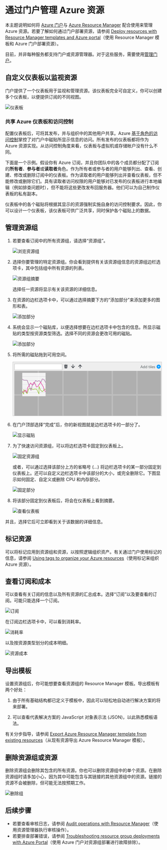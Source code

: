 <properties 
	pageTitle="使用 Azure 门户管理 Azure 资源 | Azure" 
	description="使用 Azure 门户和 Azure Resource Manager 来管理资源。说明如何使用仪表板和磁贴来资源监视。" 
	services="azure-resource-manager,azure-portal" 
	documentationCenter="" 
	authors="tfitzmac" 
	manager="timlt" 
	editor="tysonn"/>

<tags 
	ms.service="azure-resource-manager" 
	ms.date="08/03/2016" 
	wacn.date="09/26/2016"/>







# 通过门户管理 Azure 资源

本主题说明如何将 [Azure 门户](https://portal.azure.cn)与 [Azure Resource Manager](/documentation/articles/resource-group-overview/) 配合使用来管理 Azure 资源。若要了解如何通过门户部署资源，请参阅 [Deploy resources with Resource Manager templates and Azure portal](/documentation/article/resource-group-template-deploy-portal/)（使用 Resource Manager 模板和 Azure 门户部署资源）。

目前，并非每种服务都支持门户或资源管理器。对于这些服务，需要使用[管理门户](https://manage.windowsazure.cn)。

<a id="access-control-for-azure-dashboards"/></a>
## 自定义仪表板以监视资源

门户提供了一个仪表板用于监视和管理资源。该仪表板完全可自定义，你可以创建多个仪表板，以便提供订阅的不同视图。

![仪表板](./media/resource-group-portal/dashboard.png)


### 共享 Azure 仪表板和访问控制
配置仪表板后，可将其发布，并与组织中的其他用户共享。Azure [基于角色的访问控制](/documentation/articles/role-based-access-control-configure/)掌控了对门户中磁贴所显示信息的访问。所有发布的仪表板都将作为 Azure 资源实现。从访问控制角度来看，仪表板与虚拟机或存储帐户没有什么不同。

下面是一个示例。假设你有 Azure 订阅，并且你团队中的各个成员都分配了订阅的**所有者**、**参与者**或**读取者**角色。作为所有者或参与者的用户能够列出、查看、创建、修改或删除订阅中的仪表板。作为读取者的用户能够列出并查看仪表板，但不能修改或删除它们。具有读取者访问权限的用户能够对已发布的仪表板进行本地编辑（例如排查问题时），但不能将这些更改发布回服务器。他们可以为自己制作仪表板的私有副本。

仪表板中的各个磁贴将根据其显示的资源强制实施自身的访问控制要求。因此，你可以设计一个仪表板，该仪表板可供广泛共享，同时保护各个磁贴上的数据。

## 管理资源组

1. 若要查看订阅中的所有资源组，请选择“资源组”。

    ![浏览资源组](./media/resource-group-portal/browse-groups.png)

2. 选择你要管理的特定资源组。你会看到提供有关该资源组信息的资源组边栏选项卡，其中包括组中所有资源的列表。

    ![资源组摘要](./media/resource-group-portal/group-summary.png)

    选择任一资源将显示有关该资源的详细信息。

3. 在资源的边栏选项卡中，可以通过选择摘要下方的“添加部分”来添加更多的图形和表。

    ![添加部分](./media/resource-group-portal/add-section.png)

4. 系统会显示一个磁贴库，以便选择想要在边栏选项卡中包含的信息。所显示磁贴的类型按资源类型筛选。选择不同的资源会更改可用的磁贴。

    ![添加部分](./media/resource-group-portal/tile-gallery.png)

5. 将所需的磁贴拖到可用空间。

    ![拖动磁贴](./media/resource-group-portal/drag-tile.png)

6. 在门户顶部选择“完成”后，你的新视图就是边栏选项卡的一部分了。

    ![显示磁贴](./media/resource-group-portal/show-lens.png)

7. 为了快速访问资源组，可以将边栏选项卡固定到仪表板上。

    ![固定资源组](./media/resource-group-portal/pin-group.png)

    或者，可以通过选择该部分上方的省略号 (...) 将边栏选项卡的某一部分固定到仪表板上。还可以自定义边栏选项卡中该部分的大小，或完全删除它。下图显示如何固定、自定义或删除 CPU 和内存部分。

    ![固定部分](./media/resource-group-portal/pin-cpu-section.png)

8. 将该部分固定到仪表板后，将会在仪表板上看到摘要。

    ![查看仪表板](./media/resource-group-portal/view-startboard.png)

并且，选择它后可立即看到关于该数据的详细信息。

## 标记资源

可以将标记应用到资源组和资源，以按照逻辑组织资产。有关通过门户使用标记的信息，请参阅 [Using tags to organize your Azure resources](/documentation/articles/resource-group-using-tags/)（使用标记来组织 Azure 资源）。

## 查看订阅和成本

可以查看有关订阅的信息以及所有资源的汇总成本。选择“订阅”以及要查看的订阅。可能只能选择一个订阅。

![订阅](./media/resource-group-portal/select-subscription.png)

在订阅边栏选项卡中，可以看到消耗率。

![消耗率](./media/resource-group-portal/burn-rate.png)

以及按资源类型划分的成本明细。

![资源成本](./media/resource-group-portal/cost-by-resource.png)

## 导出模板

设置资源组后，你可能想要查看资源组的 Resource Manager 模板。导出模板有两个好处：

1. 由于所有基础结构都已定义于模板中，因此可以轻松地自动进行解决方案的将来部署。

2. 可以查看代表解决方案的 JavaScript 对象表示法 (JSON)，以此熟悉模板语法。

有关分步指导，请参阅 [Export Azure Resource Manager template from existing resources](/documentation/articles/resource-manager-export-template/)（从现有资源导出 Azure Resource Manager 模板）。

## 删除资源组或资源

删除资源组会删除其包含的所有资源。你也可以删除资源组中的单个资源。在删除资源组时请多加小心，因为其中可能包含与其链接的其他资源组中的资源。链接的资源不会被删除，但可能无法按预期工作。

![删除组](./media/resource-group-portal/delete-group.png)


## 后续步骤

- 若要查看审核日志，请参阅 [Audit operations with Resource Manager](/documentation/articles/resource-group-audit/)（使用资源管理器执行审核操作）。
- 若要排查部署错误，请参阅 [Troubleshooting resource group deployments with Azure Portal](/documentation/articles/resource-manager-troubleshoot-deployments-portal/)（使用 Azure 门户对资源组部署进行故障排除）。






<!---HONumber=Mooncake_0711_2016-->